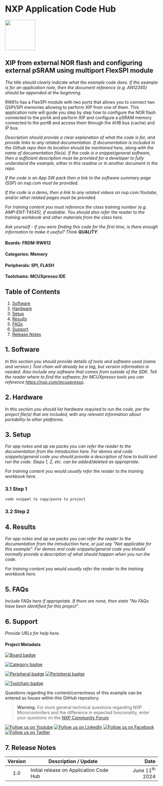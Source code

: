 # NXP Application Code Hub
[<img src="https://mcuxpresso.nxp.com/static/icon/nxp-logo-color.svg" width="100"/>](https://www.nxp.com)

## XIP from external NOR flash and configuring external pSRAM using multiport FlexSPI module
*The title should clearly indicate what the example code does. If the example is for an application note, then the document reference (e.g. AN12345) should be appended at the beginning.*

RW61x has a FlexSPI module with two ports that allows you to connect two QSPI/SPI memories allowing to perform XIP from one of them. This application note will guide you step by step how to configure the NOR flash connected to the portA and perform XIP and configure a pSRAM memory connected to the portB and access them through the AHB bus (cache) and IP bus.

*Description should provide a clear explanation of what the code is for, and provide links to any related documentation. If documentation is included in the Github repo then its location should be mentioned here, along with the name of documentation file(s). If the code is a snippet/general software, then a sufficient description must be provided for a developer to fully understand the example, either in this readme or in another document in the repo.*

*If the code is an App SW pack then a link to the software summary page (SSP) on nxp.com must be provided.*

*If the code is a demo, then a link to any related videos on nxp.com.Youtube, and/or other related pages must be provided.*

*For training content you must reference the class training number (e.g. AMP-ENT-T4545), if available. You should also refer the reader to the training workbook and other materials from the class here.*

*Ask yourself - if you were finding this code for the first time, is there enough information to make it useful? Think **QUALITY**.*


#### Boards: FRDM-RW612
#### Categories: Memory
#### Peripherals: SPI, FLASH
#### Toolchains: MCUXpresso IDE

## Table of Contents
1. [Software](#step1)
2. [Hardware](#step2)
3. [Setup](#step3)
4. [Results](#step4)
5. [FAQs](#step5) 
6. [Support](#step6)
7. [Release Notes](#step7)

## 1. Software<a name="step1"></a>
*In this section you should provide details of tools and software used (name and version.) Tool chain will already be a tag, but version information is needed. Also include any software that comes from outside of the SDK. Tell the reader where to find the software; for MCUXpresso tools you can reference https://nxp.com/mcuxpresso.*

## 2. Hardware<a name="step2"></a>
*In this section you should list hardware required to run the code, per the project file(s) that are included, with any relevant information about portability to other platforms.*

## 3. Setup<a name="step3"></a>
*For app notes and ap sw packs you can refer the reader to the documentation from the introduction here. For demos and code snippets/general code you should provide a description of how to build and run the code. Steps 1, 2, etc. can be added/deleted as appropriate.*

*For training content you would usually refer the reader to the training workbook here.*

### 3.1 Step 1
```
code snippet to copy/paste to project
```

### 3.2 Step 2

## 4. Results<a name="step4"></a>
*For app notes and ap sw packs you can refer the reader to the documentation from the introduction here, or just say "Not applicable for this example". For demos and code snippets/general code you should normally provide a description of what should happen when you run the code.*

*For training content you would usually refer the reader to the training workbook here.*

## 5. FAQs<a name="step5"></a>
*Include FAQs here if appropriate. If there are none, then state "No FAQs have been identified for this project".*

## 6. Support<a name="step6"></a>
*Provide URLs for help here.*

#### Project Metadata
<!----- Boards ----->
[![Board badge](https://img.shields.io/badge/Board-FRDM&ndash;RW612-blue)](https://github.com/search?q=org%3Anxp-appcodehub+FRDM-RW612+in%3Areadme&type=Repositories)

<!----- Categories ----->
[![Category badge](https://img.shields.io/badge/Category-MEMORY-yellowgreen)](https://github.com/search?q=org%3Anxp-appcodehub+memory+in%3Areadme&type=Repositories)

<!----- Peripherals ----->
[![Peripheral badge](https://img.shields.io/badge/Peripheral-SPI-yellow)](https://github.com/search?q=org%3Anxp-appcodehub+spi+in%3Areadme&type=Repositories) [![Peripheral badge](https://img.shields.io/badge/Peripheral-FLASH-yellow)](https://github.com/search?q=org%3Anxp-appcodehub+flash+in%3Areadme&type=Repositories)

<!----- Toolchains ----->
[![Toolchain badge](https://img.shields.io/badge/Toolchain-MCUXPRESSO%20IDE-orange)](https://github.com/search?q=org%3Anxp-appcodehub+mcux+in%3Areadme&type=Repositories)

Questions regarding the content/correctness of this example can be entered as Issues within this GitHub repository.

>**Warning**: For more general technical questions regarding NXP Microcontrollers and the difference in expected funcionality, enter your questions on the [NXP Community Forum](https://community.nxp.com/)

[![Follow us on Youtube](https://img.shields.io/badge/Youtube-Follow%20us%20on%20Youtube-red.svg)](https://www.youtube.com/@NXP_Semiconductors)
[![Follow us on LinkedIn](https://img.shields.io/badge/LinkedIn-Follow%20us%20on%20LinkedIn-blue.svg)](https://www.linkedin.com/company/nxp-semiconductors)
[![Follow us on Facebook](https://img.shields.io/badge/Facebook-Follow%20us%20on%20Facebook-blue.svg)](https://www.facebook.com/nxpsemi/)
[![Follow us on Twitter](https://img.shields.io/badge/Twitter-Follow%20us%20on%20Twitter-white.svg)](https://twitter.com/NXP)

## 7. Release Notes<a name="step7"></a>
| Version | Description / Update                           | Date                        |
|:-------:|------------------------------------------------|----------------------------:|
| 1.0     | Initial release on Application Code Hub        | June 11<sup>th</sup> 2024 |

